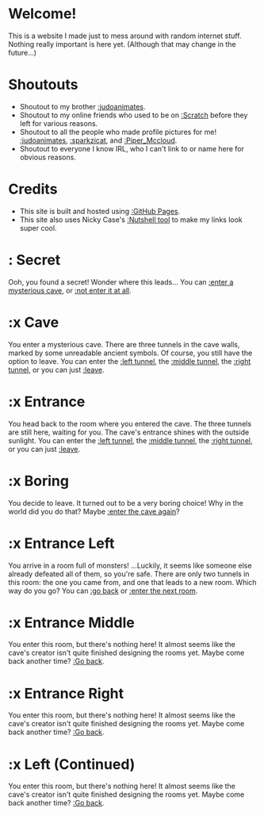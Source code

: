 <script src="https://cdn.jsdelivr.net/gh/ncase/nutshell/nutshell.js"></script>
<script>
Nutshell.setOptions({
    startOnLoad: true,
    lang: 'en',
    dontEmbedHeadings: true,
});
</script>

# Welcome!
This is a website I made just to mess around with random internet stuff. Nothing really important is here yet. (Although that may change in the future...)

# Shoutouts
* Shoutout to my brother [:judoanimates](https://youtu.be/LK7eZHzk460).
* Shoutout to my online friends who used to be on [:Scratch](https://en.m.wikipedia.org/wiki/Scratch_(programming_language)) before they left for various reasons. 
* Shoutout to all the people who made profile pictures for me! [:judoanimates](files/pfp.png), [:sparkzicat](files/Sage-PFP.png), and [:Piper_Mccloud](files/Piper-PFP.png).
* Shoutout to everyone I know IRL, who I can't link to or name here for obvious reasons.

# Credits
* This site is built and hosted using [:GitHub Pages](https://pages.github.com).
* This site also uses Nicky Case's [:Nutshell tool](https://ncase.me/nutshell/#WhatIsNutshell&cut=4) to make my links look super cool.

# : Secret
Ooh, you found a secret! Wonder where this leads...
You can [:enter a mysterious cave](#Cave), or [:not enter it at all](#Boring).

# :x Cave
You enter a mysterious cave. There are three tunnels in the cave walls, marked by some unreadable ancient symbols. Of course, you still have the option to leave.
You can enter the [:left tunnel](#EntranceLeft), the [:middle tunnel](#EntranceMiddle), the [:right tunnel](#EntranceRight), or you can just [:leave](#Boring).

# :x Entrance
You head back to the room where you entered the cave. The three tunnels are still here, waiting for you. The cave's entrance shines with the outside sunlight.
You can enter the [:left tunnel](#EntranceLeft), the [:middle tunnel](#EntranceMiddle), the [:right tunnel](#EntranceRight), or you can just [:leave](#Boring).

# :x Boring
You decide to leave. It turned out to be a very boring choice! Why in the world did you do that?
Maybe [:enter the cave again](#Cave)?

# :x Entrance Left
You arrive in a room full of monsters! ...Luckily, it seems like someone else already defeated all of them, so you're safe. 
There are only two tunnels in this room: the one you came from, and one that leads to a new room. Which way do you go?
You can [:go back](#Entrance) or [:enter the next room](#LeftContinued).

# :x Entrance Middle
You enter this room, but there's nothing here! It almost seems like the cave's creator isn't quite finished designing the rooms yet. Maybe come back another time? 
[:Go back](#Entrance).

# :x Entrance Right
You enter this room, but there's nothing here! It almost seems like the cave's creator isn't quite finished designing the rooms yet. Maybe come back another time? 
[:Go back](#Entrance).

# :x Left (Continued)
You enter this room, but there's nothing here! It almost seems like the cave's creator isn't quite finished designing the rooms yet. Maybe come back another time? 
[:Go back](#EntranceLeft).
